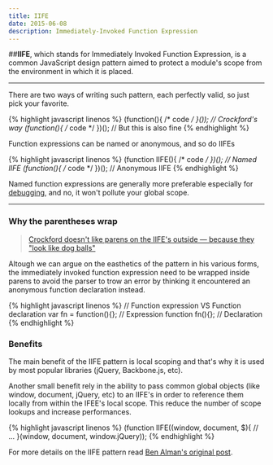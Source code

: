 ```yaml
---
title: IIFE
date: 2015-06-08
description: Immediately-Invoked Function Expression
---
```


##**IIFE**, which stands for Immediately Invoked Function Expression, is a common JavaScript design pattern aimed to protect a module's scope from the environment in which it is placed.

* * *

There are two ways of writing such pattern, each perfectly valid, so just pick your favorite.

{% highlight javascript linenos %}
(function(){ /* code */ }()); // Crockford's way
(function(){ /* code */ })(); // But this is also fine
{% endhighlight %}

Function expressions can be named or anonymous, and so do IIFEs

{% highlight javascript linenos %}
(function IIFE(){ /* code */ })(); // Named IIFE
(function(){ /* code */ })(); // Anonymous IIFE
{% endhighlight %}

Named function expressions are generally more preferable especially for [debugging](https://developer.chrome.com/devtools/docs/javascript-debugging#call-stack-panel), and no, it won't pollute your global scope.

* * *

### Why the parentheses wrap

> [Crockford doesn't like parens on the IIFE's outside — because they "look like dog balls"](https://twitter.com/paul_irish/status/176187448420864000)

Altough we can argue on the easthetics of the pattern in his various forms, the immediately invoked function expression need to be wrapped inside parens to avoid the parser to trow an error by thinking it encountered an anonymous function declaration instead.

{% highlight javascript linenos %}
// Function expression VS Function declaration
var fn = function(){}; // Expression
function fn(){}; // Declaration
{% endhighlight %}
### Benefits

The main benefit of the IIFE pattern is local scoping and that's why it is used by most popular libraries (jQuery, Backbone.js, etc).

Another small benefit rely in the ability to pass common global objects (like window, document, jQuery, etc) to an IIFE's in order to reference them locally from within the IFEE's local scope. This reduce the number of scope lookups and increase performances.

{% highlight javascript linenos %}
(function IIFE((window, document, $){
  // ...
}(window, document, window.jQuery));
{% endhighlight %}

For more details on the IIFE pattern read [Ben Alman's original post](http://benalman.com/news/2010/11/immediately-invoked-function-expression/).
